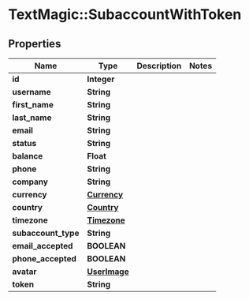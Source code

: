 # TextMagic::SubaccountWithToken

## Properties
Name | Type | Description | Notes
------------ | ------------- | ------------- | -------------
**id** | **Integer** |  | 
**username** | **String** |  | 
**first_name** | **String** |  | 
**last_name** | **String** |  | 
**email** | **String** |  | 
**status** | **String** |  | 
**balance** | **Float** |  | 
**phone** | **String** |  | 
**company** | **String** |  | 
**currency** | [**Currency**](Currency.md) |  | 
**country** | [**Country**](Country.md) |  | 
**timezone** | [**Timezone**](Timezone.md) |  | 
**subaccount_type** | **String** |  | 
**email_accepted** | **BOOLEAN** |  | 
**phone_accepted** | **BOOLEAN** |  | 
**avatar** | [**UserImage**](UserImage.md) |  | 
**token** | **String** |  | 


